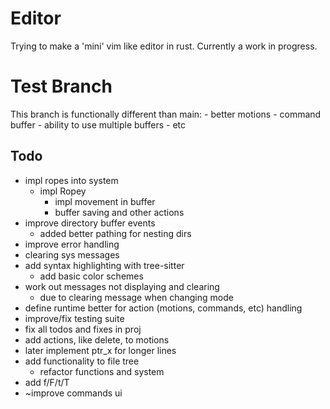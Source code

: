# Editor
Trying to make a 'mini' vim like editor in rust. Currently a work in progress.

# Test Branch
This branch is functionally different than main:
    - better motions
    - command buffer
    - ability to use multiple buffers
    - etc

## Todo
* impl ropes into system
    * impl Ropey
        * impl movement in buffer
        * buffer saving and other actions
* improve directory buffer events
    * added better pathing for nesting dirs
* improve error handling
* clearing sys messages
* add syntax highlighting with tree-sitter
    * add basic color schemes
* work out messages not displaying and clearing
    * due to clearing message when changing mode
* define runtime better for action (motions, commands, etc) handling
* improve/fix testing suite
* fix all todos and fixes in proj
* add actions, like delete, to motions
* later implement ptr_x for longer lines
* add functionality to file tree
    * refactor functions and system
* add f/F/t/T
* ~improve commands ui
